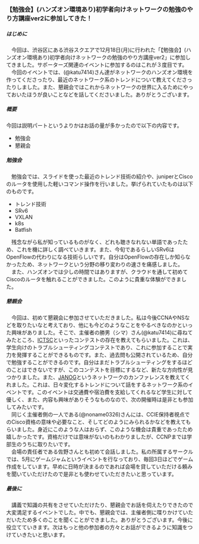 ### 【勉強会】(ハンズオン環境あり)初学者向けネットワークの勉強のやり方講座ver2に参加してきた！
##### はじめに
　今回は、渋谷区にある渋谷スクエアで12月18日(月)に行われた「【勉強会】(ハンズオン環境あり)初学者向けネットワークの勉強のやり方講座ver2」に参加してきました。サポーターズ関連のイベントに参加するのはこれが３度目です。<br>　今回のイベントでは、(@katu7414)さん達がネットワークのハンズオン環境を作ってくださったり、最近のネットワーク系のトレンドについて教えてくださったりしました。また、懇親会ではこれからネットワークの世界に入るためにやっておいたほうが良いことなどを話してくださいました。ありがとうございます。
##### 概要
今回は説明パートというよりかはお話の量が多かったので以下の内容です。
* 勉強会
* 懇親会

##### 勉強会
　勉強会では、スライドを使った最近のトレンド技術の紹介や、juniperとCiscoのルータを使用した軽いコマンド操作を行いました。挙げられていたものは以下のものです。
- トレンド技術
 - SRv6
 - VXLAN
 - k8s
 - Batfish

　残念ながら私が知っているものがなく、どれも聴きなれない単語であったため、これを機に詳しく調べていきます。また、今旬であるらしいSRv6はOpenFlowの代わりになる技術らしいです。自分はOpenFlowの存在しか知らなかったため、ネットワークという分野の移り変わりの速さを痛感しました。<br>　また、ハンズオンでは少しの時間ではありますが、クラウドを通して初めてCiscoのルータを触れることができました。このように貴重な体験ができました。

##### 懇親会
　今回は、初めて懇親会に参加させていただきました。私は今後CCNAやNSなどを取りたいなと考えており、他にも今どのようなことをやるべきなのかといった興味がありました。そこで、主催者の勝男（シマ）さん(@katu7414)に尋ねてみたところ、[ICTSC](https://icttoracon.net)といったコンテストの存在を教えてもらいました。これは、学生向けのトラブルシューティングコンテストであり、これに参加することで実力を発揮することができるものです。また、過去問も公開されているため、自分で勉強することができるのです。自分はまだトラブルシューティングをするほどのことはできないですが、このコンテストを目標にするなど、新たな方向性が見つかりました。また、[JANOG](https://www.janog.gr.jp)というネットワークのカンファレンスを教えてくれました。これは、日々変化するトレンドについて話をするネットワーク系のイベントです。このイベントは交通費や宿泊費を支給してくれるなど学生に対して優しく、また、内容も興味がありそうなものなので、次の開催時は是非とも参加してみたいです。<br>　同じく主催者側の一人である(@noname0326)さんには、CCIE保持者視点でのCisco資格の意味や必要なこと、そしてどのようにみられるかなどを教えてもらいました。身近にこのような人はおらず、このような機会は貴重であったため嬉しかったです。資格だけでは意味がないのもわかりましたが、CCNPまでは学部生のうちに取りたいです。<br>　会場の責任者である佐野さんとも初めて会話しました。私の所属するサークルでは、5月にゲームジャムというイベントを行なっており、毎回3日ほどでゲーム作成をしています。早めに日時が決まるのであれば会場を貸していただける頼みを聞いていただけたので是非とも使わせていただきたいと思っています。

##### 最後に
　講義で知識の共有をさせていただけたり、懇親会でお話を伺えたりできたので大変満足するイベントでした。中でも、懇親会では、主催者側に喋りかけていただいたため多くのことを聞くことができました。ありがとうございます。今後に役立てていきます。次はもっと他の参加者の方々とお話ができるように知識をつけていきたいと思います。
